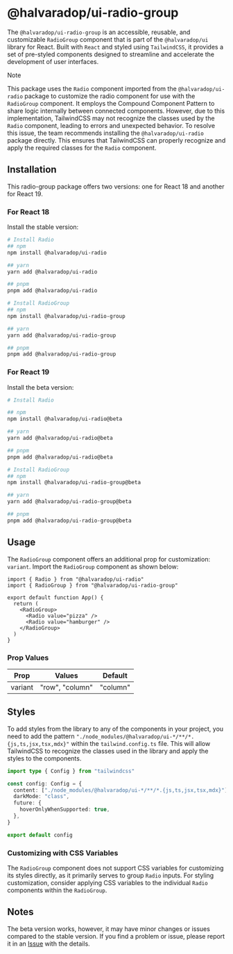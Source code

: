 # @halvaradop/ui-radio-group

The `@halvaradop/ui-radio-group` is an accessible, reusable, and customizable `RadioGroup` component that is part of the `@halvaradop/ui` library for React. Built with `React` and styled using `TailwindCSS`, it provides a set of pre-styled components designed to streamline and accelerate the development of user interfaces.

> [!NOTE]
> This package uses the `Radio` component imported from the `@halvaradop/ui-radio` package to customize the radio component for use with the `RadioGroup` component. It employs the Compound Component Pattern to share logic internally between connected components. However, due to this implementation, TailwindCSS may not recognize the classes used by the `Radio` component, leading to errors and unexpected behavior. To resolve this issue, the team recommends installing the `@halvaradop/ui-radio` package directly. This ensures that TailwindCSS can properly recognize and apply the required classes for the `Radio` component.

## Installation

This radio-group package offers two versions: one for React 18 and another for React 19.

### For React 18

Install the stable version:

```bash
# Install Radio
## npm
npm install @halvaradop/ui-radio

## yarn
yarn add @halvaradop/ui-radio

## pnpm
pnpm add @halvaradop/ui-radio

# Install RadioGroup
## npm
npm install @halvaradop/ui-radio-group

## yarn
yarn add @halvaradop/ui-radio-group

## pnpm
pnpm add @halvaradop/ui-radio-group
```

### For React 19

Install the beta version:

```bash
# Install Radio

## npm
npm install @halvaradop/ui-radio@beta

## yarn
yarn add @halvaradop/ui-radio@beta

## pnpm
pnpm add @halvaradop/ui-radio@beta

# Install RadioGroup
## npm
npm install @halvaradop/ui-radio-group@beta

## yarn
yarn add @halvaradop/ui-radio-group@beta

## pnpm
pnpm add @halvaradop/ui-radio-group@beta
```

## Usage

The `RadioGroup` component offers an additional prop for customization: `variant`. Import the `RadioGroup` component as shown below:

```tsx
import { Radio } from "@halvaradop/ui-radio"
import { RadioGroup } from "@halvaradop/ui-radio-group"

export default function App() {
  return (
    <RadioGroup>
      <Radio value="pizza" />
      <Radio value="hamburger" />
    </RadioGroup>
  )
}
```

### Prop Values

| Prop    | Values          | Default  |
| ------- | --------------- | -------- |
| variant | "row", "column" | "column" |

## Styles

To add styles from the library to any of the components in your project, you need to add the pattern `"./node_modules/@halvaradop/ui-*/**/*.{js,ts,jsx,tsx,mdx}"` within the `tailwind.config.ts` file. This will allow TailwindCSS to recognize the classes used in the library and apply the styles to the components.

```ts
import type { Config } from "tailwindcss"

const config: Config = {
  content: ["./node_modules/@halvaradop/ui-*/**/*.{js,ts,jsx,tsx,mdx}"],
  darkMode: "class",
  future: {
    hoverOnlyWhenSupported: true,
  },
}

export default config
```

### Customizing with CSS Variables

The `RadioGroup` component does not support CSS variables for customizing its styles directly, as it primarily serves to group `Radio` inputs. For styling customization, consider applying CSS variables to the individual `Radio` components within the `RadioGroup`.

## Notes

The beta version works, however, it may have minor changes or issues compared to the stable version. If you find a problem or issue, please report it in an [Issue](https://github.com/halvaradop/ui/issues) with the details.
